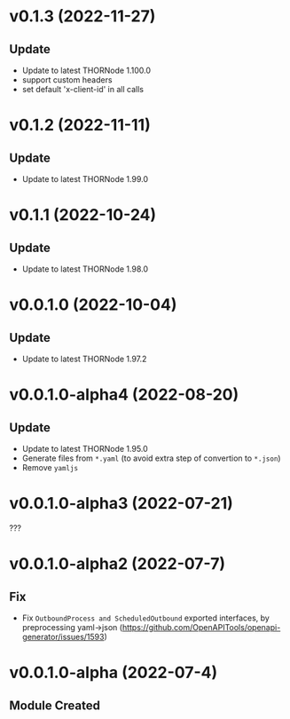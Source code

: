 # v0.1.3 (2022-11-27)

## Update

- Update to latest THORNode 1.100.0
- support custom headers
- set default 'x-client-id' in all calls

# v0.1.2 (2022-11-11)

## Update

- Update to latest THORNode 1.99.0

# v0.1.1 (2022-10-24)

## Update

- Update to latest THORNode 1.98.0

# v0.0.1.0 (2022-10-04)

## Update

- Update to latest THORNode 1.97.2

# v0.0.1.0-alpha4 (2022-08-20)

## Update

- Update to latest THORNode 1.95.0
- Generate files from `*.yaml` (to avoid extra step of convertion to `*.json`)
- Remove `yamljs`

# v0.0.1.0-alpha3 (2022-07-21)

???

# v0.0.1.0-alpha2 (2022-07-7)

## Fix

- Fix `OutboundProcess and ScheduledOutbound` exported interfaces, by preprocessing yaml->json (https://github.com/OpenAPITools/openapi-generator/issues/1593)

# v0.0.1.0-alpha (2022-07-4)

## Module Created
